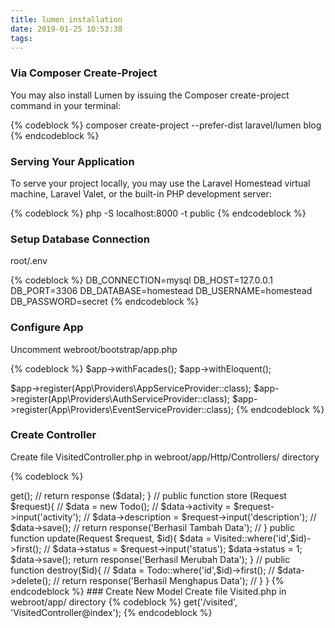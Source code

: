 ```yaml
---
title: lumen installation
date: 2019-01-25 10:53:38
tags:
---
```



### Via Composer Create-Project
You may also install Lumen by issuing the Composer create-project command in your terminal:

{% codeblock %}
composer create-project --prefer-dist laravel/lumen blog
{% endcodeblock %}

### Serving Your Application
To serve your project locally, you may use the Laravel Homestead virtual machine, Laravel Valet, or the built-in PHP development server:

{% codeblock %}
php -S localhost:8000 -t public
{% endcodeblock %}
<!-- more -->
### Setup Database Connection

root/.env

{% codeblock %}
DB_CONNECTION=mysql
DB_HOST=127.0.0.1
DB_PORT=3306
DB_DATABASE=homestead
DB_USERNAME=homestead
DB_PASSWORD=secret
{% endcodeblock %}

### Configure App

Uncomment webroot/bootstrap/app.php

{% codeblock %}
$app->withFacades();
$app->withEloquent();

$app->register(App\Providers\AppServiceProvider::class);
$app->register(App\Providers\AuthServiceProvider::class);
$app->register(App\Providers\EventServiceProvider::class);
{% endcodeblock %}


### Create Controller


Create file VisitedController.php in webroot/app/Http/Controllers/ directory

{% codeblock %}
<?php

namespace App\Http\Controllers;
use App\Visited;
use Illuminate\Http\Request;

class VisitedController extends Controller
{
    /**
     * Create a new controller instance.
     *
     * @return void
     */
    public function __construct()
    {
        //
    }

    //

    public function index(){
        $data = Visited::all();
        return response($data);
    }

    public function show($id){
        return Visited::findOrFail($id);
        // $data = Visited::where('id',$id)->get();
        // return response ($data);
    }

    // public function store (Request $request){
    //     $data = new Todo();
    //     $data->activity = $request->input('activity');
    //     $data->description = $request->input('description');
    //     $data->save();

    //     return response('Berhasil Tambah Data');
    // }

    public function update(Request $request, $id){
        $data = Visited::where('id',$id)->first();
        // $data->status = $request->input('status');
        $data->status = 1;
        $data->save();

        return response('Berhasil Merubah Data');
    }

    // public function destroy($id){
    //     $data = Todo::where('id',$id)->first();
    //     $data->delete();

    //     return response('Berhasil Menghapus Data');
    // }
}


{% endcodeblock %}


### Create New Model

Create file Visited.php in webroot/app/ directory

{% codeblock %}
<?php
namespace App;
use Illuminate\Database\Eloquent\Model;

class Visited extends Model
{
    protected $table = 'visited';
}

{% endcodeblock %}


### Add New Routes

webroot/routes/web.php

{% codeblock %}
$router->get('/visited', 'VisitedController@index');
{% endcodeblock %}
